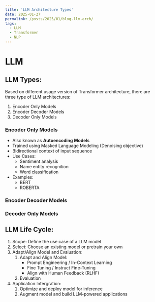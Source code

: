 ```yaml
---
title: 'LLM Architecture Types'
date: 2025-01-27
permalink: /posts/2025/01/blog-llm-arch/
tags:
  - LLM
  - Transformer
  - NLP
---
```


# LLM

## LLM Types:
Based on different usage version of Transformer architecture, there are three type of LLM architectures:

1. Encoder Only Models
2. Encoder Decoder Models
3. Decoder Only Models

### Encoder Only Models

- Also known as **Autoencoding Models**
- Trained using Masked Language Modeling (Denoising objective)
- Bidirectional context of input sequence
- Use Cases:
    - Sentiment analysis
    - Name entity recognition
    - Word classification 
- Examples:
    - BERT
    - ROBERTA

### Encoder Decoder Models


### Decoder Only Models


## LLM Life Cycle:
1. Scope: Define the use case of a LLM model
2. Select: Choose an existing model or pretrain your own
3. Adapt/Align Model and Evaluation:
    1. Adapt and Align Model: 
        - Prompt Engineering / In-Context Learning
        - Fine Tuning / Instruct Fine-Tuning
        - Align with Human Feedback (RLHF)
    2. Evaluation
4. Application Intergration:
    1. Optimize and deploy model for inference
    2. Augment model and build LLM-powered applications